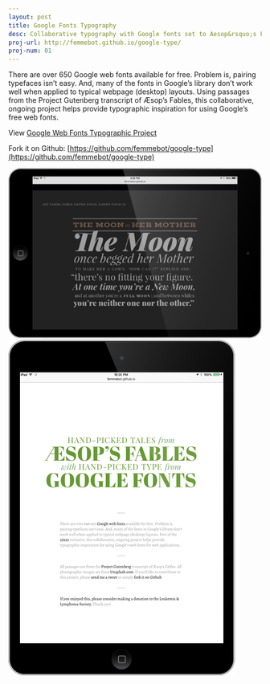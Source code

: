 ```yaml
---
layout: post
title: Google Fonts Typography
desc: Collaborative typography with Google fonts set to Aesop&rsquo;s Fables
proj-url: http://femmebot.github.io/google-type/
proj-num: 01
---
```



There are over 650 Google web fonts available for free. Problem is, pairing typefaces isn&rsquo;t easy. And, many of the fonts in Google&rsquo;s library don&rsquo;t work well when applied to typical webpage (desktop) layouts. Using passages from the Project Gutenberg transcript of Æsop&rsquo;s Fables, this collaborative, ongoing project helps provide typographic inspiration for using Google&rsquo;s free web fonts.

View [Google Web Fonts Typographic Project](http://femmebot.github.io/google-type/)

Fork it on Github: [https://github.com/femmebot/google-type](https://github.com/femmebot/google-type)



[![{{ page.title }}](../images/01-h.png)]( {{page.proj-url}})
[![{{ page.title }}](../images/01-v.png)]( {{page.proj-url}})
